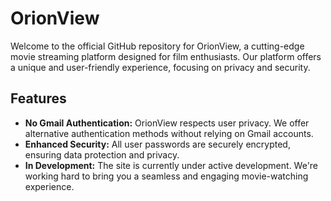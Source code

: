 # OrionView

Welcome to the official GitHub repository for OrionView, a cutting-edge movie streaming platform designed for film enthusiasts. Our platform offers a unique and user-friendly experience, focusing on privacy and security.

## Features

- **No Gmail Authentication:** OrionView respects user privacy. We offer alternative authentication methods without relying on Gmail accounts.
- **Enhanced Security:** All user passwords are securely encrypted, ensuring data protection and privacy.
- **In Development:** The site is currently under active development. We're working hard to bring you a seamless and engaging movie-watching experience.

